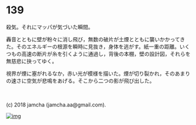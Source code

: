 # 139

殺気。それにマッパが気づいた瞬間。  

轟音とともに壁が粉々に消し飛び，無数の破片が土煙とともに襲いかかってきた。そのエネルギーの根源を瞬時に見抜き，身体を逃がす。紙一重の距離。いくつもの高速の断片が糸を引くように通過し，背後の本棚，壁の設計図，それらを無慈悲に抉ってゆく。  

視界が煙に塞がれるなか，赤い光が模様を描いた。煙が切り裂かれ，そのあまりの速さに空気が悲鳴をあげる。そこから二つの影が飛び出した。  

<br>  
<br>  
(c) 2018 jamcha (jamcha.aa@gmail.com).  

[![img](http://i.creativecommons.org/l/by-nc-sa/4.0/88x31.png)](http://creativecommons.org/licenses/by-nc-sa/4.0/deed)